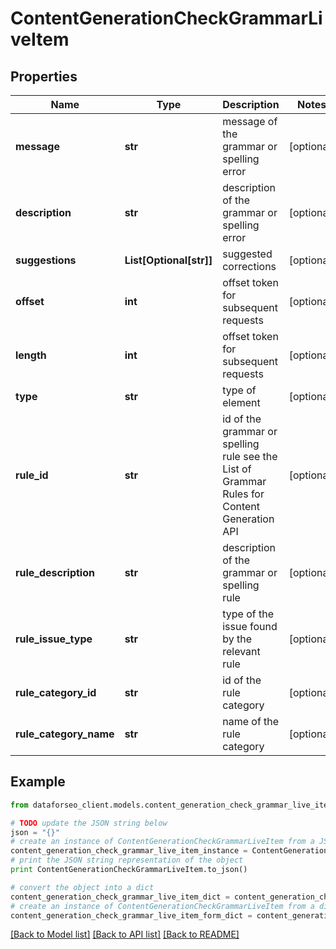 # ContentGenerationCheckGrammarLiveItem


## Properties

Name | Type | Description | Notes
------------ | ------------- | ------------- | -------------
**message** | **str** | message of the grammar or spelling error | [optional] 
**description** | **str** | description of the grammar or spelling error | [optional] 
**suggestions** | **List[Optional[str]]** | suggested corrections | [optional] 
**offset** | **int** | offset token for subsequent requests | [optional] 
**length** | **int** | offset token for subsequent requests | [optional] 
**type** | **str** | type of element | [optional] 
**rule_id** | **str** | id of the grammar or spelling rule see the List of Grammar Rules for Content Generation API | [optional] 
**rule_description** | **str** | description of the grammar or spelling rule | [optional] 
**rule_issue_type** | **str** | type of the issue found by the relevant rule | [optional] 
**rule_category_id** | **str** | id of the rule category | [optional] 
**rule_category_name** | **str** | name of the rule category | [optional] 

## Example

```python
from dataforseo_client.models.content_generation_check_grammar_live_item import ContentGenerationCheckGrammarLiveItem

# TODO update the JSON string below
json = "{}"
# create an instance of ContentGenerationCheckGrammarLiveItem from a JSON string
content_generation_check_grammar_live_item_instance = ContentGenerationCheckGrammarLiveItem.from_json(json)
# print the JSON string representation of the object
print ContentGenerationCheckGrammarLiveItem.to_json()

# convert the object into a dict
content_generation_check_grammar_live_item_dict = content_generation_check_grammar_live_item_instance.to_dict()
# create an instance of ContentGenerationCheckGrammarLiveItem from a dict
content_generation_check_grammar_live_item_form_dict = content_generation_check_grammar_live_item.from_dict(content_generation_check_grammar_live_item_dict)
```
[[Back to Model list]](../README.md#documentation-for-models) [[Back to API list]](../README.md#documentation-for-api-endpoints) [[Back to README]](../README.md)



